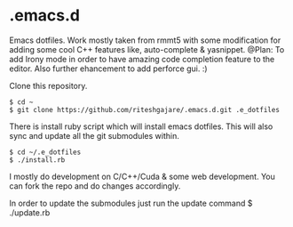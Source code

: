 # .emacs.d
Emacs dotfiles. Work mostly taken from rmmt5 with some modification for adding some cool C++ features like,
auto-complete & yasnippet.
@Plan: To add Irony mode in order to have amazing code completion feature to the editor.
Also further ehancement to add perforce gui. :)


Clone this repository.

    $ cd ~
    $ git clone https://github.com/riteshgajare/.emacs.d.git .e_dotfiles

There is install ruby script which will install emacs dotfiles. This will also sync and update all the git submodules within.

    $ cd ~/.e_dotfiles
    $ ./install.rb

I mostly do development on C/C++/Cuda & some web development. You can fork the repo and do changes accordingly.

In order to update the submodules just run the update command
    $ ./update.rb

